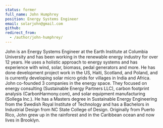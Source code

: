 ```yaml
---
status: former
full_name: John Humphrey
position: Energy Systems Engineer
email: solarjohn@gmail.com
github: 
redirect_from:
  - /author/john-humphrey/
---
```

John is an Energy Systems Engineer at the Earth Institute at Columbia University and has been working in the renewable energy industry for over 12 years. He uses a holistic approach to energy systems and has experience with wind, solar, biomass, pedal generators and more.  He has done development project work in the US, Haiti, Scotland, and Poland, and is currently developing solar micro grids for villages in India and Africa. John co-founded 3 companies in the energy space. They focused on energy consulting (Sustainable Energy Partners LLC), carbon footprint analysis (CarbonHarmony.com), and solar equipment manufacturing (Sollega Inc.). He has a Masters degree in Sustainable Energy Engineering from the Swedish Royal Institute of Technology and has a Bachelors in Industrial Design from NC State College of Design. Originally from Puerto Rico, John grew up in the rainforest and in the Caribbean ocean and now lives in Brooklyn.
